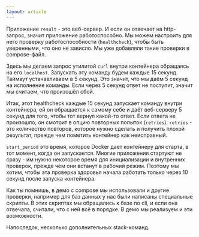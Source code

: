 ```yaml
---
layout: article
---
```


Приложение `result` - это веб-сервер. И если он отвечает на http-запрос, значит приложение работоспособно. Мы можем настроить для него проверку работоспособности (`healthcheck`), чтобы быть уверенными, что оно не зависло. Мы уже добавляли такие проверки в compose-файл. 

Здесь мы делаем запрос утилитой `curl` внутри контейнера обращаясь на его `localhost`.  Запускать эту команду будем каждые 15 секунд. Таймаут устанавливаем в 5 секунд. Это значит, что мы даём 5 секунд на исполнение команды. Если через 5 секунд ответ не поступит, значит мы считаем, что произошёл сбой. 

Итак, этот healthcheck каждые 15 секунд запускает команду внутри контейнера, ей он обращается к самому себе и даёт веб-серверу 5 секунд для того, чтобы тот вернул какой-то ответ. Если ответа не произошло, он смотрит в опцию повторных попыток (`retries`). `retries` - это количество повторов, которое нужно сделать и получить плохой результат, прежде чем пометить контейнер как неисправный.

`start_period` это время, которое Docker дает контейнеру для старта, в тот момент, когда он запускается. Многие приложения стартуют не сразу - им нужно некоторое время для инициализации и внутренних проверок, прежде чем они встанут в рабочий режим. Поэтому мы хотим, чтобы эта проверка здоровья начала работать только через 10 секунд после запуска контейнера.

Как ты помнишь, в демо с compose мы использовали и другие проверки, например для баз данных у нас были написаны специальные скрипты. В этих скриптах мы обращались к базе по cli, и если она отвечала, считали, что с ней всё в порядке. В демо мы реализуем и эти возможности.

Напоследок, несколько дополнительных stack-команд.
